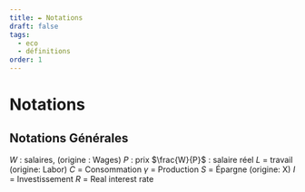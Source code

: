 ```yaml
---
title: ✒️ Notations
draft: false
tags:
  - eco
  - définitions
order: 1
---
```

# Notations
## Notations Générales

$W$ : salaires, (origine : Wages)
$P$ : prix
$\frac{W}{P}$ : salaire réel
$L$ = travail (origine: Labor)
$C$ = Consommation
$\gamma$ = Production
$S$ = Épargne (origine: X)
$I$ = Investissement
$R$ = Real interest rate